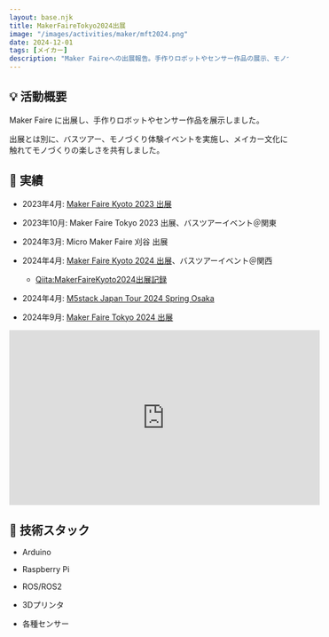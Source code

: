 ```yaml
---
layout: base.njk
title: MakerFaireTokyo2024出展
image: "/images/activities/maker/mft2024.png"
date: 2024-12-01
tags: [メイカー]
description: "Maker Faireへの出展報告。手作りロボットやセンサー作品の展示、モノづくり体験イベントを通じてメイカー文化を共有しています。"
---
```


## 💡 活動概要

Maker Faire に出展し、手作りロボットやセンサー作品を展示しました。

出展とは別に、バスツアー、モノづくり体験イベントを実施し、メイカー文化に触れてモノづくりの楽しさを共有しました。

## 🚀 実績

- 2023年4月: [Maker Faire Kyoto 2023 出展](https://makezine.jp/event/makers-mfk2023/m0050/)
- 2023年10月: Maker Faire Tokyo 2023 出展、バスツアーイベント＠関東
- 2024年3月: Micro Maker Faire 刈谷 出展
- 2024年4月: [Maker Faire Kyoto 2024 出展](https://makezine.jp/event/makers-mfk2024/m0073/)、バスツアーイベント＠関西
  - [Qiita:MakerFaireKyoto2024出展記録](https://qiita.com/kiwsdiv/items/4262be9cfa8b1ace101f)

- 2024年4月: [M5stack Japan Tour 2024 Spring Osaka](https://peatix.com/event/3886843?lang=ja-jp)
- 2024年9月: [Maker Faire Tokyo 2024 出展](https://makezine.jp/event/makers-mft2024/m0134/)

<iframe width="560" height="315" src="https://www.youtube.com/embed/DrWmxOWmHrE?si=foQVBVRdKZ0uQi9L" title="YouTube video player" frameborder="0" allow="accelerometer; autoplay; clipboard-write; encrypted-media; gyroscope; picture-in-picture; web-share" referrerpolicy="strict-origin-when-cross-origin" allowfullscreen></iframe>

## 🔧 技術スタック

- Arduino
- Raspberry Pi
- ROS/ROS2
- 3Dプリンタ  

- 各種センサー
